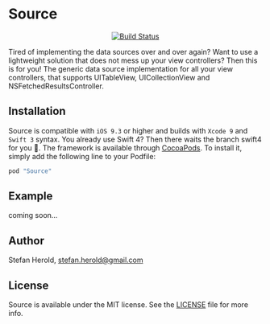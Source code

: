 # Source

<p align="center">
<a href="https://www.bitrise.io/app/bcaeb2dd1f4e5ee4"><img alt="Build Status" src="https://www.bitrise.io/app/bcaeb2dd1f4e5ee4/status.svg?token=zxAKGpqmEgoj6S215TQFjg&branch=master"/></a>
</p>

Tired of implementing the data sources over and over again? Want to use a lightweight solution that does not mess up your view controllers? Then this is for you! The generic data source implementation for all your view controllers, that supports UITableView, UICollectionView and NSFetchedResultsController.

## Installation

Source is compatible with `iOS 9.3` or higher and builds with `Xcode 9` and `Swift 3` syntax. You already use Swift 4? Then there waits the branch swift4 for you 💪. The framework is available through [CocoaPods](http://cocoapods.org). To install it, simply add the following line to your Podfile:

```ruby
pod "Source"
```

## Example
coming soon...

## Author

Stefan Herold, stefan.herold@gmail.com

## License

Source is available under the MIT license. See the [LICENSE](LICENSE.md) file for more info.
